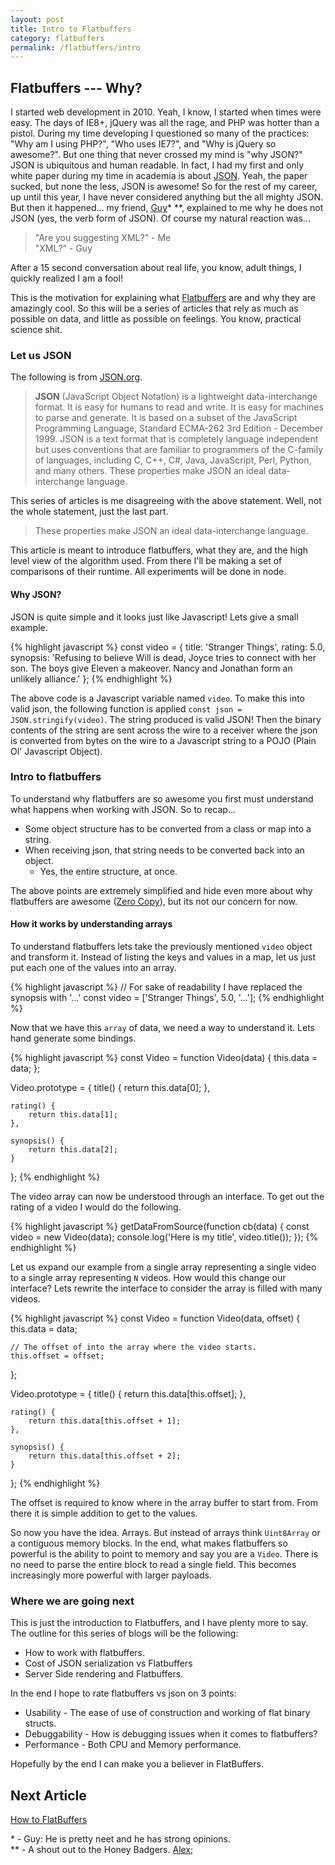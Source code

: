 ```yaml
---
layout: post
title: Intro to Flatbuffers
category: flatbuffers
permalink: /flatbuffers/intro
---
```


## Flatbuffers --- Why?

I started web development in 2010.  Yeah, I know, I started when times were easy.  The days of IE8+, jQuery was all the rage, and PHP was hotter than a pistol.  During my time developing I questioned so many of the practices: "Why am I using PHP?", "Who uses IE7?", and "Why is jQuery so awesome?".  But one thing that never crossed my mind is "why JSON?"  JSON is ubiquitous and human readable.  In fact, I had my first and only white paper during my time in academia is about [JSON](http://www.cs.montana.edu/izurieta/pubs/IzurietaCAINE2009.pdf).  Yeah, the paper sucked, but none the less, JSON is awesome!  So for the rest of my career, up until this year, I have never considered anything but the all mighty JSON.  But then it happened... my friend, [Guy](https://github.com/michaelbpaulson/following)\* \*\*, explained to me why he does not JSON (yes, the verb form of JSON).  Of course my natural reaction was...

> "Are you suggesting XML?" - Me  
> "XML?" - Guy

After a 15 second conversation about real life, you know, adult things, I quickly realized I am a fool!  

This is the motivation for explaining what [Flatbuffers](https://github.com/google/flatbuffers) are and why they are amazingly cool.  So this will be a series of articles that rely as much as possible on data, and little as possible on feelings.  You know, practical science shit.

### Let us JSON

The following is from [JSON.org](http://www.json.org).

> **JSON** (JavaScript Object Notation) is a lightweight data-interchange format. It is easy for humans to read and write. It is easy for machines to parse and generate. It is based on a subset of the JavaScript Programming Language, Standard ECMA-262 3rd Edition - December 1999. JSON is a text format that is completely language independent but uses conventions that are familiar to programmers of the C-family of languages, including C, C++, C#, Java, JavaScript, Perl, Python, and many others. These properties make JSON an ideal data-interchange language.

This series of articles is me disagreeing with the above statement.  Well, not the whole statement, just the last part.

> These properties make JSON an ideal data-interchange language.

This article is meant to introduce flatbuffers, what they are, and the high level view of the algorithm used.  From there I'll be making a set of comparisons of their runtime.  All experiments will be done in node.

#### Why JSON?

JSON is quite simple and it looks just like Javascript!  Lets give a small example.

{% highlight javascript %}
const video = {
    title: 'Stranger Things',
    rating: 5.0,
    synopsis: 'Refusing to believe Will is dead, Joyce tries to connect with her son. The boys give Eleven a makeover. Nancy and Jonathan form an unlikely alliance.'
};
{% endhighlight %}

The above code is a Javascript variable named `video`.  To make this into valid json, the following function is applied `const json = JSON.stringify(video)`.  The string produced is valid JSON!  Then the binary contents of the string are sent across the wire to a receiver where the json is converted from bytes on the wire to a Javascript string to a POJO (Plain Ol' Javascript Object).

### Intro to flatbuffers

To understand why flatbuffers are so awesome you first must understand what happens when working with JSON.  So to recap...  

* Some object structure has to be converted from a class or map into a string.
* When receiving json, that string needs to be converted back into an object.
  * Yes, the entire structure, at once.

The above points are extremely simplified and hide even more about why flatbuffers are awesome ([Zero Copy](https://en.wikipedia.org/wiki/Zero-copy)), but its not our concern for now.

#### How it works by understanding arrays

To understand flatbuffers lets take the previously mentioned `video` object and transform it.  Instead of listing the keys and values in a map, let us just put each one of the values into an array.

{% highlight javascript %}
// For sake of readability I have replaced the synopsis with '...'
const video = ['Stranger Things', 5.0, '...'];
{% endhighlight %}

Now that we have this `array` of data, we need a way to understand it.  Lets hand generate some bindings.

{% highlight javascript %}
const Video = function Video(data) {
    this.data = data;
};

Video.prototype = {
    title() {
        return this.data[0];
    },

    rating() {
        return this.data[1];
    },

    synopsis() {
        return this.data[2];
    }
};
{% endhighlight %}

The video array can now be understood through an interface.  To get out the rating of a video I would do the following.  

{% highlight javascript %}
getDataFromSource(function cb(data) {
    const video = new Video(data);
    console.log('Here is my title', video.title());
});
{% endhighlight %}

Let us expand our example from a single array representing a single video to a single array representing `N` videos. How would this change our interface?  Lets rewrite the interface to consider the array is filled with many videos.

{% highlight javascript %}
const Video = function Video(data, offset) {
    this.data = data;

    // The offset of into the array where the video starts.
    this.offset = offset;
};

Video.prototype = {
    title() {
        return this.data[this.offset];
    },

    rating() {
        return this.data[this.offset + 1];
    },

    synopsis() {
        return this.data[this.offset + 2];
    }
};
{% endhighlight %}

The offset is required to know where in the array buffer to start from.  From there it is simple addition to get to the values.

So now you have the idea.  Arrays.  But instead of arrays think `Uint8Array` or a contiguous memory blocks.  In the end, what makes flatbuffers so powerful is the ability to point to memory and say you are a `Video`.  There is no need to parse the entire block to read a single field.  This becomes increasingly more powerful with larger payloads.

### Where we are going next

This is just the introduction to Flatbuffers, and I have plenty more to say.  The outline for this series of blogs will be the following:

* How to work with flatbuffers.
* Cost of JSON serialization vs Flatbuffers
* Server Side rendering and Flatbuffers.

In the end I hope to rate flatbuffers vs json on 3 points:

* Usability - The ease of use of construction and working of flat binary structs.
* Debuggability - How is debugging issues when it comes to flatbuffers?
* Performance - Both CPU and Memory performance.

Hopefully by the end I can make you a believer in FlatBuffers.

## Next Article
[How to FlatBuffers](/flatbuffers/how-to-flatbuffers)

\* - Guy: He is pretty neet and he has strong opinions.  
\*\* - A shout out to the Honey Badgers.  [Alex](https://www.linkedin.com/in/alexander-wolfe-4ab2516b);
